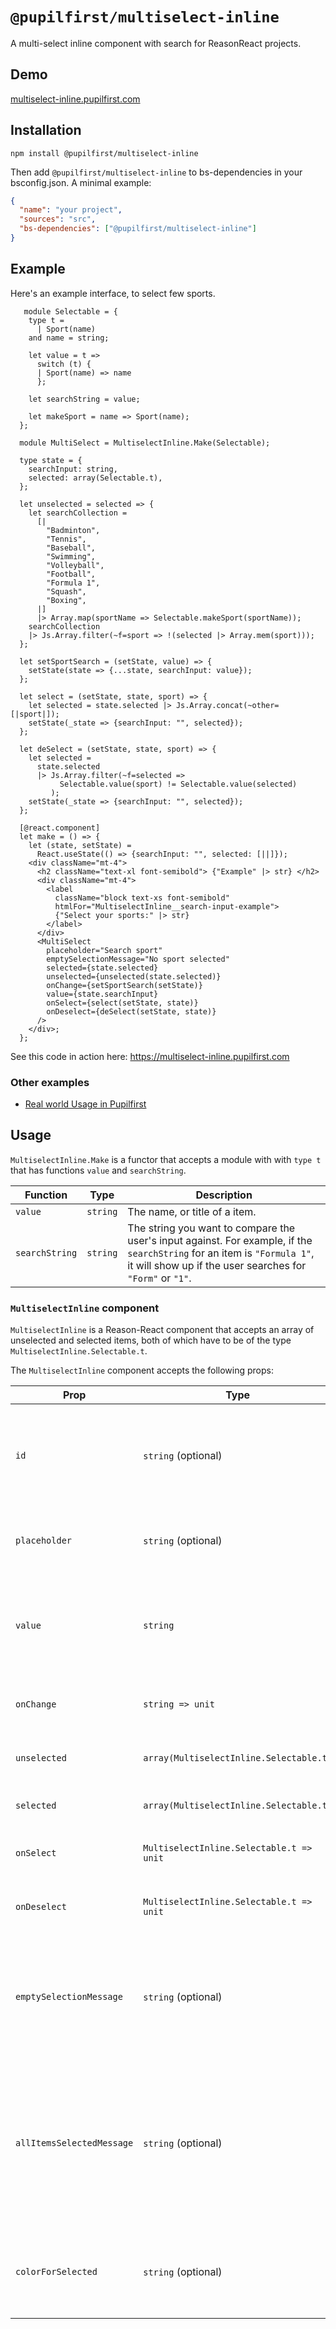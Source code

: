 # `@pupilfirst/multiselect-inline`

A multi-select inline component with search for ReasonReact projects.

## Demo

[multiselect-inline.pupilfirst.com](http://multiselect-inline.pupilfirst.com/)

## Installation

```
npm install @pupilfirst/multiselect-inline
```

Then add `@pupilfirst/multiselect-inline` to bs-dependencies in your bsconfig.json. A minimal example:

```json
{
  "name": "your project",
  "sources": "src",
  "bs-dependencies": ["@pupilfirst/multiselect-inline"]
}
```

## Example

Here's an example interface, to select few sports.

```reason
   module Selectable = {
    type t =
      | Sport(name)
    and name = string;

    let value = t =>
      switch (t) {
      | Sport(name) => name
      };

    let searchString = value;

    let makeSport = name => Sport(name);
  };

  module MultiSelect = MultiselectInline.Make(Selectable);

  type state = {
    searchInput: string,
    selected: array(Selectable.t),
  };

  let unselected = selected => {
    let searchCollection =
      [|
        "Badminton",
        "Tennis",
        "Baseball",
        "Swimming",
        "Volleyball",
        "Football",
        "Formula 1",
        "Squash",
        "Boxing",
      |]
      |> Array.map(sportName => Selectable.makeSport(sportName));
    searchCollection
    |> Js.Array.filter(~f=sport => !(selected |> Array.mem(sport)));
  };

  let setSportSearch = (setState, value) => {
    setState(state => {...state, searchInput: value});
  };

  let select = (setState, state, sport) => {
    let selected = state.selected |> Js.Array.concat(~other=[|sport|]);
    setState(_state => {searchInput: "", selected});
  };

  let deSelect = (setState, state, sport) => {
    let selected =
      state.selected
      |> Js.Array.filter(~f=selected =>
           Selectable.value(sport) != Selectable.value(selected)
         );
    setState(_state => {searchInput: "", selected});
  };

  [@react.component]
  let make = () => {
    let (state, setState) =
      React.useState(() => {searchInput: "", selected: [||]});
    <div className="mt-4">
      <h2 className="text-xl font-semibold"> {"Example" |> str} </h2>
      <div className="mt-4">
        <label
          className="block text-xs font-semibold"
          htmlFor="MultiselectInline__search-input-example">
          {"Select your sports:" |> str}
        </label>
      </div>
      <MultiSelect
        placeholder="Search sport"
        emptySelectionMessage="No sport selected"
        selected={state.selected}
        unselected={unselected(state.selected)}
        onChange={setSportSearch(setState)}
        value={state.searchInput}
        onSelect={select(setState, state)}
        onDeselect={deSelect(setState, state)}
      />
    </div>;
  };

```

See this code in action here: https://multiselect-inline.pupilfirst.com

### Other examples

- [Real world Usage in Pupilfirst](https://github.com/SVdotCO/pupilfirst/blob/master/app/frontend/schools/courses/components/curriculum_editor/CurriculumEditor__TargetDetailsEditor.re)

## Usage

`MultiselectInline.Make` is a functor that accepts a module with with `type t` that has functions `value` and `searchString`.

| Function       | Type     | Description                                                                                                                                                                           |
| -------------- | -------- | ------------------------------------------------------------------------------------------------------------------------------------------------------------------------------------- |
| `value`        | `string` | The name, or title of a item.                                                                                                                                                         |
| `searchString` | `string` | The string you want to compare the user's input against. For example, if the `searchString` for an item is `"Formula 1"`, it will show up if the user searches for `"Form"` or `"1"`. |

### `MultiselectInline` component

`MultiselectInline` is a Reason-React component that accepts an array of unselected and selected items, both of which have to be of the type `MultiselectInline.Selectable.t`.

The `MultiselectInline` component accepts the following props:

| Prop                      | Type                                     | Description                                                                                                         |
| ------------------------- | ---------------------------------------- | ------------------------------------------------------------------------------------------------------------------- |
| `id`                      | `string` (optional)                      | `id` of the input element; you can use this set unique id to the input text field.                                  |
| `placeholder`             | `string` (optional)                      | Placeholder for the input search field.                                                                             |
| `value`                   | `string`                                 | Value of input element; this is a controlled component - you hold the state.                                        |
| `onChange`                | `string => unit`                         | `onChange` to set value of the input in state.                                                                      |
| `unselected`              | `array(MultiselectInline.Selectable.t)`  | The array of unselected options.                                                                                    |
| `selected`                | `array(MultiselectInline.Selectable.t)`  | The array of selected options.                                                                                      |
| `onSelect`                | `MultiselectInline.Selectable.t => unit` | Callback for when an item is selected.                                                                              |
| `onDeselect`              | `MultiselectInline.Selectable.t => unit` | Callback for when an item is removed.                                                                               |
| `emptySelectionMessage`   | `string` (optional)                      | Empty message shown when the there are no selected items. Defaults to `No items selected`.                          |
| `allItemsSelectedMessage` | `string` (optional)                      | This message is shown when all the items are selected from the dropdown. Defaults to 'You have selected all items!' |
| `colorForSelected`        | `string` (optional)                      | This is the color used to indicate selected items. The default is orange.                                           |
